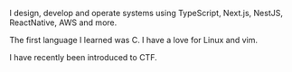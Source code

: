 I design, develop and operate systems using TypeScript, Next.js, NestJS, ReactNative, AWS and more.

The first language I learned was C. I have a love for Linux and vim.

I have recently been introduced to CTF.
